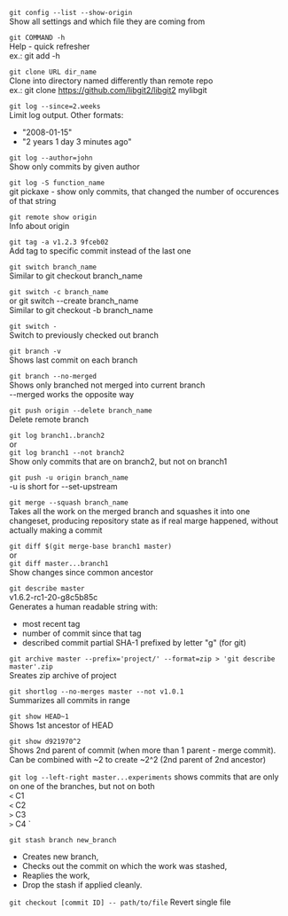 `git config --list --show-origin` <br>
Show all settings and which file they are coming from

`git COMMAND -h` <br> 
Help - quick refresher <br>
ex.:
git add -h

`git clone URL dir_name` <br>
Clone into directory named differently than remote repo <br>
ex.:
git clone https://github.com/libgit2/libgit2 mylibgit

`git log --since=2.weeks` <br>
Limit log output. Other formats: <br> 
- "2008-01-15" <br>
- "2 years 1 day 3 minutes ago"

`git log --author=john` <br>
Show only commits by given author

`git log -S function_name` <br>
git pickaxe - show only commits, that changed the number of occurences of that string

`git remote show origin` <br>
Info about origin

`git tag -a v1.2.3 9fceb02` <br>
Add tag to specific commit instead of the last one

`git switch branch_name` <br>
Similar to git checkout branch_name

`git switch -c branch_name` <br>
or git switch --create branch_name <br>
Similar to git checkout -b branch_name

`git switch -` <br>
Switch to previously checked out branch

`git branch -v` <br>
Shows last commit on each branch

`git branch --no-merged` <br>
Shows only branched not merged into current branch <br> 
--merged works the opposite way

`git push origin --delete branch_name` <br>
Delete remote branch

`git log branch1..branch2` <br>
or <br>
`git log branch1 --not branch2` <br>
Show only commits that are on branch2, but not on branch1

`git push -u origin branch_name` <br>
-u is short for --set-upstream

`git merge --squash branch_name` <br>
Takes all the work on the merged branch and squashes it into one changeset,
producing repository state as if real marge happened, without actually making a commit

`git diff $(git merge-base branch1 master)` <br>
or <br>
`git diff master...branch1` <br>
Show changes since common ancestor

`git describe master` <br>
v1.6.2-rc1-20-g8c5b85c <br>
Generates a human readable string with:
- most recent tag
- number of commit since that tag
- described commit partial SHA-1 prefixed by letter "g" (for git)

`git archive master --prefix='project/' --format=zip > 'git describe master'.zip` <br>
Sreates zip archive of project

`git shortlog --no-merges master --not v1.0.1` <br>
Summarizes all commits in range

`git show HEAD~1` <br>
Shows 1st ancestor of HEAD

`git show d921970^2` <br>
Shows 2nd parent of commit (when more than 1 parent - merge commit).<br> 
Can be combined with ~2 to create ~2^2 (2nd parent of 2nd ancestor)

`git log --left-right master...experiments`
shows commits that are only on one of the branches, but not on both <br>
`<` C1 <br>
`<` C2 <br>
`>` C3 <br>
`>` C4 `

`git stash branch new_branch`
- Creates new branch, 
- Checks out the commit on which the work was stashed, 
- Reaplies the work, 
- Drop the stash if applied cleanly.

`git checkout [commit ID] -- path/to/file`
Revert single file
























